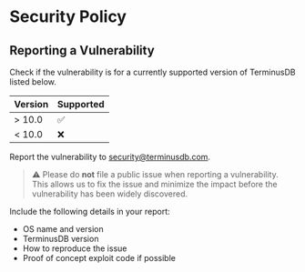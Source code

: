 # Security Policy

## Reporting a Vulnerability

Check if the vulnerability is for a currently supported version of TerminusDB
listed below.

| Version | Supported          |
| ------- | ------------------ |
| > 10.0  | :white_check_mark: |
| < 10.0  | :x:                |

Report the vulnerability to <security@terminusdb.com>.

> :warning: Please do **not** file a public issue when reporting a
> vulnerability. This allows us to fix the issue and minimize the impact before
> the vulnerability has been widely discovered.

Include the following details in your report:

- OS name and version
- TerminusDB version
- How to reproduce the issue
- Proof of concept exploit code if possible
